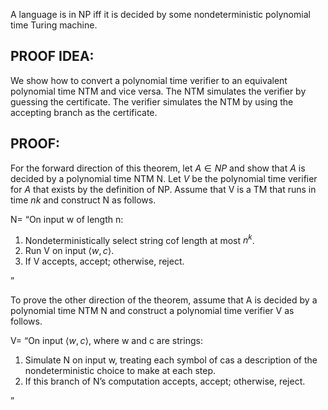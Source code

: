 A language is in NP iff it is decided by some nondeterministic polynomial time Turing machine.

## PROOF IDEA:

We show how to convert a polynomial time verifier to an equivalent polynomial time NTM and vice versa. The NTM simulates the verifier by guessing the certificate. The verifier simulates the NTM by using the accepting branch as the certificate.

## PROOF:

For the forward direction of this theorem, let $A \in NP$ and show that $A$ is decided by a polynomial time NTM N. Let $V$ be the polynomial time verifier for $A$ that exists by the definition of NP. Assume that V is a TM that runs in time $nk$ and construct N as follows.

N= “On input w of length n:

1. Nondeterministically select string cof length at most $n^k$.
2. Run V on input $⟨w,c⟩$.
3. If V accepts, accept; otherwise, reject.

”

To prove the other direction of the theorem, assume that A is decided by a polynomial time NTM N and construct a polynomial time verifier V as follows.

V=
“On input $⟨w,c⟩$, where w and c are strings:

1. Simulate N on input w, treating each symbol of cas a description of the nondeterministic choice to make at each step.
2. If this branch of N’s computation accepts, accept; otherwise, reject.

”
